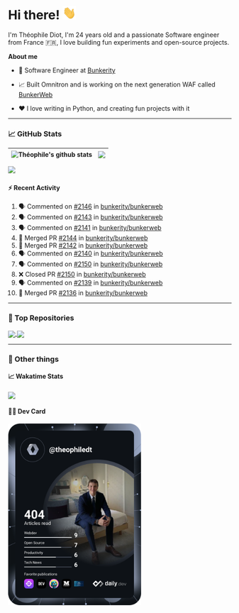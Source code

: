 # Hi there! <img src="./wave.gif" width="30px" height="30px" />

I'm Théophile Diot, I'm 24 years old and a passionate Software engineer from France 🇫🇷, I love building fun experiments and open-source projects.

**About me**

- 💼 Software Engineer at [Bunkerity](https://www.bunkerity.com/)

- 📈 Built Omnitron and is working on the next generation WAF called [BunkerWeb](https://www.bunkerweb.io)

- ❤️ I love writing in Python, and creating fun projects with it

---

### 📈 GitHub Stats

| <img align="center" src="https://github-readme-stats.vercel.app/api?username=TheophileDiot&show_icons=true&include_all_commits=true&theme=algolia&hide_border=true&rank_icon=github" alt="Théophile's github stats" /> | <img align="center" src="https://github-readme-stats.vercel.app/api/top-langs/?username=TheophileDiot&layout=compact&theme=algolia&hide_border=true" /> |
| ---------------------------------------------------------------------------------------------------------------------------------------------------------------------------------------------------------------------- | ------------------------------------------------------------------------------------------------------------------------------------------------------- |

![](https://github-readme-activity-graph.vercel.app/graph?username=TheophileDiot&theme=tokyo-night)

#### :zap: Recent Activity

<!--START_SECTION:activity-->
1. 🗣 Commented on [#2146](https://github.com/bunkerity/bunkerweb/issues/2146#issuecomment-2782261358) in [bunkerity/bunkerweb](https://github.com/bunkerity/bunkerweb)
2. 🗣 Commented on [#2143](https://github.com/bunkerity/bunkerweb/issues/2143#issuecomment-2782259581) in [bunkerity/bunkerweb](https://github.com/bunkerity/bunkerweb)
3. 🗣 Commented on [#2141](https://github.com/bunkerity/bunkerweb/issues/2141#issuecomment-2782258684) in [bunkerity/bunkerweb](https://github.com/bunkerity/bunkerweb)
4. 🎉 Merged PR [#2144](https://github.com/bunkerity/bunkerweb/pull/2144) in [bunkerity/bunkerweb](https://github.com/bunkerity/bunkerweb)
5. 🎉 Merged PR [#2142](https://github.com/bunkerity/bunkerweb/pull/2142) in [bunkerity/bunkerweb](https://github.com/bunkerity/bunkerweb)
6. 🗣 Commented on [#2140](https://github.com/bunkerity/bunkerweb/issues/2140#issuecomment-2782245690) in [bunkerity/bunkerweb](https://github.com/bunkerity/bunkerweb)
7. 🗣 Commented on [#2150](https://github.com/bunkerity/bunkerweb/pull/2150#issuecomment-2782243300) in [bunkerity/bunkerweb](https://github.com/bunkerity/bunkerweb)
8. ❌ Closed PR [#2150](https://github.com/bunkerity/bunkerweb/pull/2150) in [bunkerity/bunkerweb](https://github.com/bunkerity/bunkerweb)
9. 🗣 Commented on [#2139](https://github.com/bunkerity/bunkerweb/issues/2139#issuecomment-2766824772) in [bunkerity/bunkerweb](https://github.com/bunkerity/bunkerweb)
10. 🎉 Merged PR [#2136](https://github.com/bunkerity/bunkerweb/pull/2136) in [bunkerity/bunkerweb](https://github.com/bunkerity/bunkerweb)
<!--END_SECTION:activity-->

---

### 🔧 Top Repositories

<a href="https://github.com/bunkerity/bunkerweb">
  <img align="center" src="https://github-readme-stats.vercel.app/api/pin/?username=Bunkerity&repo=bunkerweb&theme=algolia" />
</a>
<a href="https://github.com/TheophileDiot/Omnitron">
  <img align="center" src="https://github-readme-stats.vercel.app/api/pin/?username=TheophileDiot&repo=Omnitron&theme=algolia" />
</a>

---

### 🎉 Other things

#### 📈 Wakatime Stats

<a href="https://wakatime.com/@theophile_bunkerity">
  <img align="center" src="https://github-readme-stats.vercel.app/api/wakatime?username=3aa5ce41-c253-43d9-8441-a721e446a45f&layout=compact&theme=algolia" />
</a>

#### 👨‍💻 Dev Card

<a href="https://app.daily.dev/TheophileDt">
  <img src="./devcard.svg" width="300" alt="Théophile Diot's Dev Card"/>
</a>
